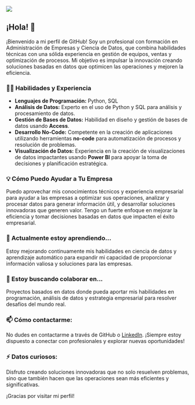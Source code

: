 [![](https://img.shields.io/badge/LinkedIn-0077B5?style=for-the-badge&logo=linkedin&logoColor=white)](https://www.linkedin.com/in/noelianav/)

## ¡Hola! 👋

¡Bienvenido a mi perfil de GitHub! Soy un profesional con formación en Administración de Empresas y Ciencia de Datos, que combina habilidades técnicas con una sólida experiencia en gestión de equipos, ventas y optimización de procesos. Mi objetivo es impulsar la innovación creando soluciones basadas en datos que optimicen las operaciones y mejoren la eficiencia.

### 👨‍💻 Habilidades y Experiencia

- **Lenguajes de Programación:** Python, SQL
- **Análisis de Datos:** Experto en el uso de Python y SQL para análisis y procesamiento de datos.
- **Gestión de Bases de Datos:** Habilidad en diseño y gestión de bases de datos usando **Access**.
- **Desarrollo No-Code:** Competente en la creación de aplicaciones utilizando herramientas **no-code** para automatización de procesos y resolución de problemas.
- **Visualización de Datos:** Experiencia en la creación de visualizaciones de datos impactantes usando **Power BI** para apoyar la toma de decisiones y planificación estratégica.

### 💡 Cómo Puedo Ayudar a Tu Empresa

Puedo aprovechar mis conocimientos técnicos y experiencia empresarial para ayudar a las empresas a optimizar sus operaciones, analizar y procesar datos para generar información útil, y desarrollar soluciones innovadoras que generen valor. Tengo un fuerte enfoque en mejorar la eficiencia y tomar decisiones basadas en datos que impacten el éxito empresarial.

### 🌱 Actualmente estoy aprendiendo...
Estoy mejorando continuamente mis habilidades en ciencia de datos y aprendizaje automático para expandir mi capacidad de proporcionar información valiosa y soluciones para las empresas.

### 👯 Estoy buscando colaborar en...
Proyectos basados en datos donde pueda aportar mis habilidades en programación, análisis de datos y estrategia empresarial para resolver desafíos del mundo real.

### 📫 Cómo contactarme:
No dudes en contactarme a través de GitHub o [LinkedIn](http://linkedin.com/in/jose-luis-fernandez-rubiano). ¡Siempre estoy dispuesto a conectar con profesionales y explorar nuevas oportunidades!

### ⚡ Datos curiosos:
Disfruto creando soluciones innovadoras que no solo resuelven problemas, sino que también hacen que las operaciones sean más eficientes y significativas.

¡Gracias por visitar mi perfil!
